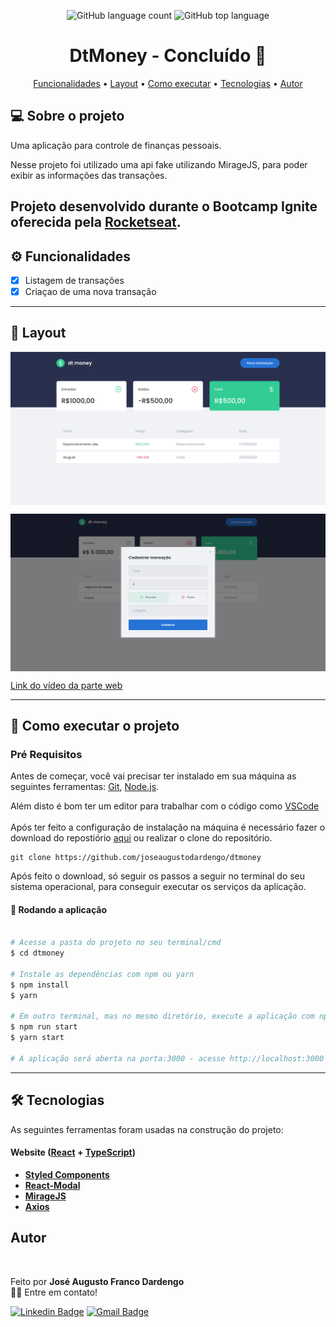 
<p align="center">
  <img alt="GitHub language count" src="https://img.shields.io/github/languages/count/joseaugustodardengo/dtmoney">

  <img alt="GitHub top language" src="https://img.shields.io/github/languages/top/joseaugustodardengo/dtmoney">  
 
</p>

<h1 align="center"> 
	 DtMoney - Concluído 🚀
</h1>

<p align="center">
 <a href="#funcionalidades">Funcionalidades</a> •
 <a href="#layout">Layout</a> • 
 <a href="#como-executar-o-projeto">Como executar</a> • 
 <a href="#tecnologias">Tecnologias</a> • 
 <a href="#autor">Autor</a>  
</p>


## 💻 Sobre o projeto

Uma aplicação para controle de finanças pessoais. 

Nesse projeto foi utilizado uma api fake utilizando MirageJS, para poder exibir as informações das transações.

Projeto desenvolvido durante o Bootcamp Ignite oferecida pela [Rocketseat](https://rocketseat.com.br/).
---

<h2 id="funcionalidades">⚙️ Funcionalidades</h2>

- [x] Listagem de transações 
- [x] Criaçao de uma nova transação 

---

<h2 id="layout"> 🎨 Layout </h2>

<p align="center" style="display: flex; align-items: flex-start; justify-content: center;">
  <img alt="DtMoney" title="#DtMoney" src="./assets/1.png" /> 
</p>
<p align="center" style="display: flex; align-items: flex-start; justify-content: center;">
  <img alt="DtMoney" title="#DtMoney" src="./assets/2.png" /> 
</p>
<a href="https://www.loom.com/share/3b34feac93ac44dbb83b62a1e7272667" target="_blank">Link do vídeo da parte web </a>

---

<h2 id="como-executar-o-projeto"> 🚀 Como executar o projeto </h2>

### Pré Requisitos
Antes de começar, você vai precisar ter instalado em sua máquina as seguintes ferramentas:
[Git](https://git-scm.com), [Node.js](https://nodejs.org/en/). 

Além disto é bom ter um editor para trabalhar com o código como [VSCode](https://code.visualstudio.com/) <br/> <br/>
Após ter feito a configuração de instalação na máquina é necessário fazer o download do repostiório [aqui](https://github.com/joseaugustodardengo/dtmoney/archive/master.zip)
ou realizar o clone do repositório.
```
git clone https://github.com/joseaugustodardengo/dtmoney
```
Após feito o download, só seguir os passos a seguir no terminal do seu sistema operacional, para conseguir executar os serviços da aplicação.

#### 🧭 Rodando a aplicação

```bash

# Acesse a pasta do projeto no seu terminal/cmd
$ cd dtmoney

# Instale as dependências com npm ou yarn
$ npm install
$ yarn

# Em outro terminal, mas no mesmo diretório, execute a aplicação com npm ou yarn
$ npm run start
$ yarn start

# A aplicação será aberta na porta:3000 - acesse http://localhost:3000
```
---

<h2 id="tecnologias"> 🛠 Tecnologias </h2>

As seguintes ferramentas foram usadas na construção do projeto:

#### **Website**  ([React](https://reactjs.org/)  +  [TypeScript](https://www.typescriptlang.org/))

-   **[Styled Components](https://styled-components.com/)**
-   **[React-Modal](https://github.com/reactjs/react-modal)**
-   **[MirageJS](https://miragejs.com/)**
-   **[Axios](https://github.com/axios/axios)**

<h2 id="autor"> Autor </h2>
<img style="border-radius: 50%;" src="https://avatars1.githubusercontent.com/u/60450451?s=460&u=b5f6c306e7760f9d0b89839c5e0b6b105db684a0&v=4" width="100px;" alt=""/>

Feito por **José Augusto Franco Dardengo** <br/>
👋🏽 Entre em contato!

[![Linkedin Badge](https://img.shields.io/badge/-José-blue?style=flat-square&logo=Linkedin&logoColor=white&link=https://www.linkedin.com/in/jose-augusto-franco-dardengo/)](https://www.linkedin.com/in/jose-augusto-franco-dardengo/) 
[![Gmail Badge](https://img.shields.io/badge/-jfrancodardengo@gmail.com-c14438?style=flat-square&logo=Gmail&logoColor=white&link=mailto:jfrancodardengo@gmail.com)](mailto:jfrancodardengo@gmail.com)
